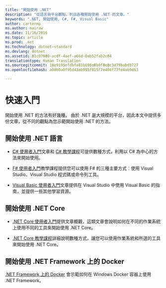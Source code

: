 ```yaml
---
title: "開始使用 .NET"
description: "從語言與平台觀點，列出各種開始使用 .NET 的文章。"
keywords: ".NET, 開始使用, C#, F#, Visual Basic"
author: cartermp
ms.author: mairaw
ms.date: 11/16/2016
ms.topic: article
ms.prod: .net
ms.technology: dotnet-standard
ms.devlang: dotnet
ms.assetid: 81c07080-acdf-4aef-a66d-0ab52fab2c04
translationtype: Human Translation
ms.sourcegitcommit: 10e9195efdbfa031698a8b0f8e8c3479babd9727
ms.openlocfilehash: a08b0a0f95d43eb995f015f7e408f77fe4ab9d63

---
```


# <a name="getting-started"></a>快速入門

開始使用 .NET 的方法有好幾種。  由於 .NET 是大規模的平台，因此本文中提供多份文章，從不同的觀點為您示範開始使用 .NET 的方法。

## <a name="getting-started-using-net-languages"></a>開始使用 .NET 語言

* [C# 使用者入門](../csharp/getting-started/index.md)文章和 [C# 教學課程](../csharp/tutorials/index.md)可提供數種方式，利用以 C# 為中心的方法來開始使用。

* [F# 使用者入門](../fsharp/tutorials/getting-started/index.md)教學課程提供您可以使用 F# 的三種主要方式︰使用 Visual Studio、Visual Studio 程式碼或命令列工具。

* [Visual Basic 使用者入門](../visual-basic/getting-started/index.md)文章提供在 Visual Studio 中使用 Visual Basic 的指南，並提供一些其他學習資源。

## <a name="getting-started-using-net-core"></a>開始使用 .NET Core

* [.NET Core 使用者入門](../core/getting-started.md)提供文章概觀，這類文章會說明如何在不同的作業系統上使用不同的工具來開始使用 .NET Core。

* [.NET Core 教學課程](../core/tutorials/index.md)詳細說明數種方式，讓您可以使用作業系統和所選的工具來開始使用 .NET Core。

## <a name="getting-started-using-docker-on-net-framework"></a>開始使用 .NET Framework 上的 Docker

[.NET Framework 上的 Docker](../framework/docker/index.md) 會示範如何在 Windows Docker 容器上使用 .NET Framework。


<!--HONumber=Nov16_HO3-->


